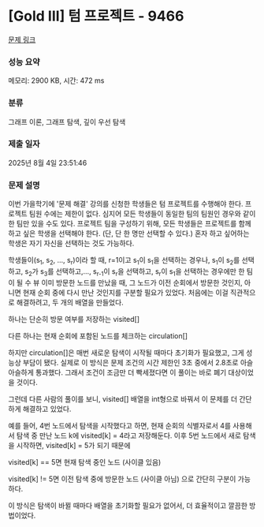 # [Gold III] 텀 프로젝트 - 9466 

[문제 링크](https://www.acmicpc.net/problem/9466) 

### 성능 요약

메모리: 2900 KB, 시간: 472 ms

### 분류

그래프 이론, 그래프 탐색, 깊이 우선 탐색

### 제출 일자

2025년 8월 4일 23:51:46

### 문제 설명

<p>이번 가을학기에 '문제 해결' 강의를 신청한 학생들은 텀 프로젝트를 수행해야 한다. 프로젝트 팀원 수에는 제한이 없다. 심지어 모든 학생들이 동일한 팀의 팀원인 경우와 같이 한 팀만 있을 수도 있다. 프로젝트 팀을 구성하기 위해, 모든 학생들은 프로젝트를 함께하고 싶은 학생을 선택해야 한다. (단, 단 한 명만 선택할 수 있다.) 혼자 하고 싶어하는 학생은 자기 자신을 선택하는 것도 가능하다.</p>

<p>학생들이(s<sub>1</sub>, s<sub>2</sub>, ..., s<sub>r</sub>)이라 할 때, r=1이고 s<sub>1</sub>이 s<sub>1</sub>을 선택하는 경우나, s<sub>1</sub>이 s<sub>2</sub>를 선택하고, s<sub>2</sub>가 s<sub>3</sub>를 선택하고,..., s<sub>r-1</sub>이 s<sub>r</sub>을 선택하고, s<sub>r</sub>이 s<sub>1</sub>을 선택하는 경우에만 한 팀이 될 수 뷰
이미 방문한 노드를 만났을 때, 그 노드가 이전 순회에서 방문한 것인지, 아니면 현재 순회 중에 다시 만난 것인지를 구분할 필요가 있었다.
처음에는 이걸 직관적으로 해결하려고, 두 개의 배열을 만들었다.

하나는 단순히 방문 여부를 저장하는 visited[]

다른 하나는 현재 순회에 포함된 노드를 체크하는 circulation[]

하지만 circulation[]은 매번 새로운 탐색이 시작될 때마다 초기화가 필요했고,
그게 성능상 부담이 됐다. 실제로 이 방식은 문제 조건의 시간 제한인 3초 중에서 2.8초로 아슬아슬하게 통과했다.
그래서 조건이 조금만 더 빡세졌다면 이 풀이는 바로 폐기 대상이었을 것이다.

그런데 다른 사람의 풀이를 보니, visited[] 배열을 int형으로 바꿔서 이 문제를 더 간단하게 해결하고 있었다.

예를 들어, 4번 노드에서 탐색을 시작했다고 하면, 현재 순회의 식별자로서 4를 사용해서
탐색 중 만난 노드 k에 visited[k] = 4라고 저장해둔다.
이후 5번 노드에서 새로 탐색을 시작하면, visited[k] = 5가 되기 때문에

visited[k] == 5면 현재 탐색 중인 노드 (사이클 있음)

visited[k] != 5면 이전 탐색 중에 방문한 노드 (사이클 아님)
으로 간단히 구분이 가능하다.

이 방식은 탐색이 바뀔 때마다 배열을 초기화할 필요가 없어서, 더 효율적이고 깔끔한 방법이었다.
